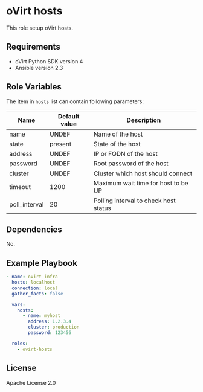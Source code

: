oVirt hosts
===========

This role setup oVirt hosts.

Requirements
------------

 * oVirt Python SDK version 4
 * Ansible version 2.3

Role Variables
--------------

The item in `hosts` list can contain following parameters:

| Name          | Default value  | Description                           |
|---------------|----------------|---------------------------------------|
| name          | UNDEF          | Name of the host                      |
| state         | present        | State of the host                     |
| address       | UNDEF          | IP or FQDN of the host                |
| password      | UNDEF          | Root password of the host             |
| cluster       | UNDEF          | Cluster which host should connect     |
| timeout       | 1200           | Maximum wait time for host to be UP   |
| poll_interval | 20             | Polling interval to check host status |

Dependencies
------------

No.

Example Playbook
----------------

```yaml
- name: oVirt infra
  hosts: localhost
  connection: local
  gather_facts: false

  vars:
    hosts:
      - name: myhost
        address: 1.2.3.4
        cluster: production
        password: 123456

  roles:
    - ovirt-hosts
```

License
-------

Apache License 2.0

